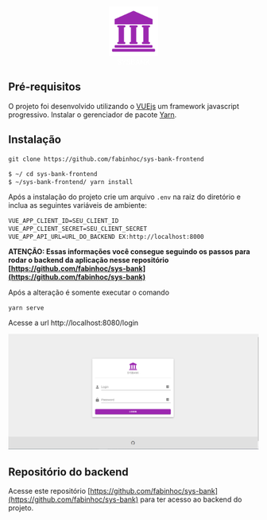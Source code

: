 <p align="center">
<img src="https://github.com/fabinhoc/sys-bank-frontend/blob/main/src/assets/logo-purple.png" width="100">
<br>
<span style="color:white">SYSBANK</span>
</p>

## Pré-requisitos
O projeto foi desenvolvido utilizando o [VUEjs](https://vuejs.org/) um framework javascript progressivo.
Instalar o gerenciador de pacote [Yarn](https://classic.yarnpkg.com/en/docs/install/#windows-stable).

## Instalação
```
git clone https://github.com/fabinhoc/sys-bank-frontend
```

```
$ ~/ cd sys-bank-frontend
$ ~/sys-bank-frontend/ yarn install
```

Após a instalação do projeto crie um arquivo ``` .env ``` na raiz do diretório e inclua as seguintes variáveis de ambiente:

```
VUE_APP_CLIENT_ID=SEU_CLIENT_ID
VUE_APP_CLIENT_SECRET=SEU_CLIENT_SECRET
VUE_APP_API_URL=URL_DO_BACKEND EX:http://localhost:8000
```
**ATENÇÃO: Essas informações você consegue seguindo os passos para rodar o backend da aplicação nesse repositório [https://github.com/fabinhoc/sys-bank](https://github.com/fabinhoc/sys-bank)**

Após a alteração é somente executar o comando
```
yarn serve
```
Acesse a url
http://localhost:8080/login

![image-page-login](https://github.com/fabinhoc/sys-bank-frontend/blob/main/src/assets/login-page.PNG)

## Repositório do backend
Acesse este repositório [https://github.com/fabinhoc/sys-bank](https://github.com/fabinhoc/sys-bank) para ter acesso ao backend do projeto.
